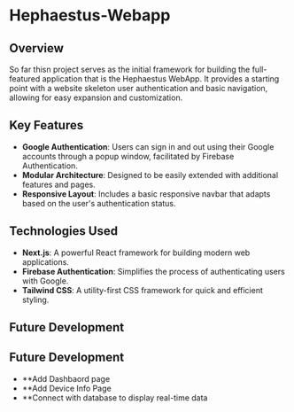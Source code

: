 # Hephaestus-Webapp

## Overview

So far thisn project serves as the initial framework for building the full-featured application that is the Hephaestus WebApp. It provides a starting point with a website skeleton user authentication and basic navigation, allowing for easy expansion and customization.

## Key Features

- **Google Authentication**: Users can sign in and out using their Google accounts through a popup window, facilitated by Firebase Authentication.
- **Modular Architecture**: Designed to be easily extended with additional features and pages.
- **Responsive Layout**: Includes a basic responsive navbar that adapts based on the user's authentication status.

## Technologies Used

- **Next.js**: A powerful React framework for building modern web applications.
- **Firebase Authentication**: Simplifies the process of authenticating users with Google.
- **Tailwind CSS**: A utility-first CSS framework for quick and efficient styling.

## Future Development
## Future Development
 - **Add Dashbaord page
 - **Add Device Info Page
 - **Connect with database to display real-time data
